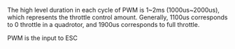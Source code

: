 The high level duration in each cycle of  PWM is 1~2ms (1000us~2000us), which represents the throttle control  amount. Generally, 1100us corresponds to 0 throttle in a quadrotor, and  1900us corresponds to full throttle.

PWM is the input to ESC